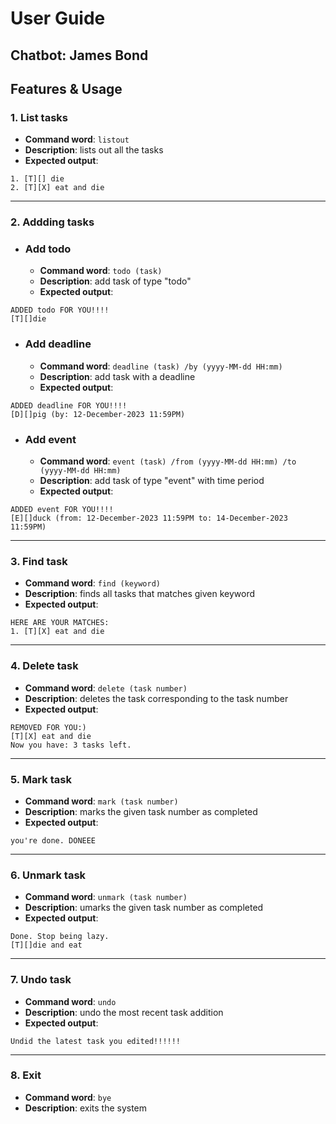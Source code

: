 # User Guide
## Chatbot: James Bond

## Features & Usage

### 1. List tasks
- **Command word**: `listout`
- **Description**: lists out all the tasks
- **Expected output**:
```
1. [T][] die
2. [T][X] eat and die
```
----------
### 2. Addding tasks
- ### Add todo
  - **Command word**: `todo (task)`
  - **Description**: add task of type "todo"
  - **Expected output**:
```
ADDED todo FOR YOU!!!!
[T][]die
```
- ### Add deadline
  - **Command word**: `deadline (task) /by (yyyy-MM-dd HH:mm)`
  - **Description**: add task with a deadline
  - **Expected output**:
```
ADDED deadline FOR YOU!!!!
[D][]pig (by: 12-December-2023 11:59PM)
```
- ### Add event
  - **Command word**: `event (task) /from (yyyy-MM-dd HH:mm) /to (yyyy-MM-dd HH:mm)`
  - **Description**: add task of type "event" with time period
  - **Expected output**:
```
ADDED event FOR YOU!!!!
[E][]duck (from: 12-December-2023 11:59PM to: 14-December-2023 11:59PM)
```
---
### 3. Find task
- **Command word**: `find (keyword)`
- **Description**: finds all tasks that matches given keyword
- **Expected output**:
```
HERE ARE YOUR MATCHES: 
1. [T][X] eat and die
```
---
### 4. Delete task
- **Command word**: `delete (task number)`
- **Description**: deletes the task corresponding to the task number
- **Expected output**:
```
REMOVED FOR YOU:)
[T][X] eat and die
Now you have: 3 tasks left.
```
---
### 5. Mark task
- **Command word**: `mark (task number)`
- **Description**: marks the given task number as completed
- **Expected output**:
```
you're done. DONEEE
```
---
### 6. Unmark task
- **Command word**: `unmark (task number)`
- **Description**: umarks the given task number as completed
- **Expected output**:
```
Done. Stop being lazy.
[T][]die and eat
```
---
### 7. Undo task
- **Command word**: `undo`
- **Description**: undo the most recent task addition
- **Expected output**:
```
Undid the latest task you edited!!!!!!
```
---
### 8. Exit
- **Command word**: `bye`
- **Description**: exits the system 
